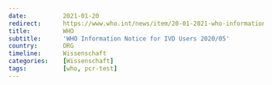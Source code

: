 ```yaml
---
date:          2021-01-20
redirect:      https://www.who.int/news/item/20-01-2021-who-information-notice-for-ivd-users-2020-05
title:         WHO
subtitle:      'WHO Information Notice for IVD Users 2020/05'
country:       ORG
timeline:      Wissenschaft
categories:    [Wissenschaft]
tags:          [who, pcr-test]
---
```

